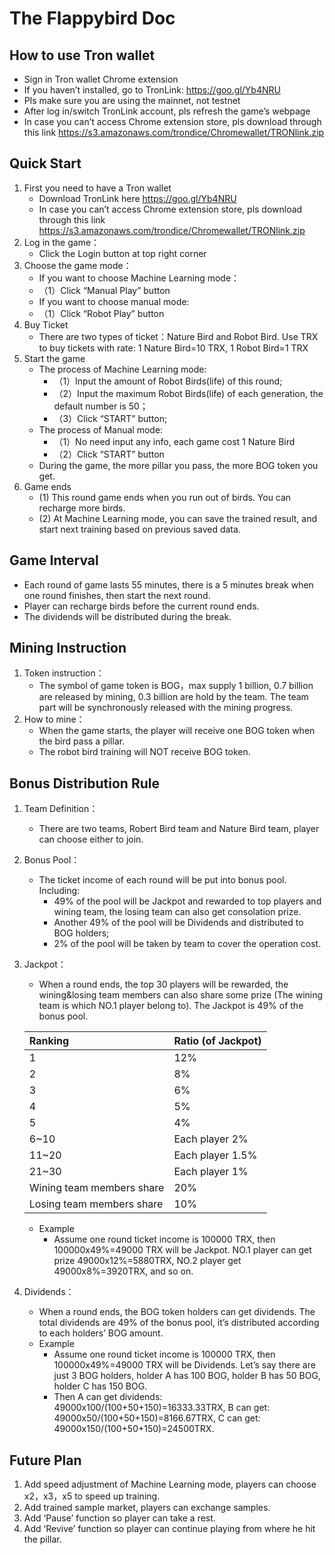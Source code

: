 # The Flappybird Doc

## How to use Tron wallet
* Sign in Tron wallet Chrome extension
* If you haven’t installed, go to TronLink: https://goo.gl/Yb4NRU 
* Pls make sure you are using the mainnet, not testnet
* After log in/switch TronLink account, pls refresh the game’s webpage
* In case you can’t access Chrome extension store, pls download through this link https://s3.amazonaws.com/trondice/Chromewallet/TRONlink.zip 

## Quick Start
1. First you need to have a Tron wallet
    * Download TronLink here https://goo.gl/Yb4NRU
    * In case you can’t access Chrome extension store, pls download through this link https://s3.amazonaws.com/trondice/Chromewallet/TRONlink.zip
2. Log in the game：
    * Click the Login button at top right corner
3. Choose the game mode：
    * If you want to choose Machine Learning mode：
    * （1）Click “Manual Play” button
    * If you want to choose manual mode:
    * （1）Click “Robot Play” button
4. Buy Ticket
    * There are two types of ticket：Nature Bird and Robot Bird. Use TRX to buy tickets with rate: 1 Nature Bird=10 TRX, 1 Robot Bird=1 TRX
5. Start the game
    * The process of Machine Learning mode:
        * （1）Input the amount of Robot Birds(life) of this round;
        * （2）Input the maximum Robot Birds(life) of each generation, the default number is 50；
        * （3）Click “START” button;
    * The process of Manual mode:
        * （1）No need input any info, each game cost 1 Nature Bird
        * （2）Click “START” button
    * During the game, the more pillar you pass, the more BOG token you get.
6. Game ends
    * (1) This round game ends when you run out of birds. You can recharge more birds.
    * (2) At Machine Learning mode, you can save the trained result, and start next training based on previous saved data. 

## Game Interval
* Each round of game lasts 55 minutes, there is a 5 minutes break when one round finishes, then start the next round.
* Player can recharge birds before the current round ends.
* The dividends will be distributed during the break.

## Mining Instruction
1. Token instruction：
    * The symbol of game token is BOG，max supply 1 billion, 0.7 billion are released by mining, 0.3 billion are hold by the team. The team part will be synchronously released with the mining progress.
2. How to mine：
    * When the game starts, the player will receive one BOG token when the bird pass a pillar.
    * The robot bird training will NOT receive BOG token.

## Bonus Distribution Rule
1. Team Definition：
    * There are two teams, Robert Bird team and Nature Bird team, player can choose either to join.
2. Bonus Pool：
    * The ticket income of each round will be put into bonus pool. Including:
        * 49% of the pool will be Jackpot and rewarded to top players and wining team, the losing team can also get consolation prize.
        * Another 49% of the pool will be Dividends and distributed to BOG holders;
        * 2% of the pool will be taken by team to cover the operation cost.
3. Jackpot：
    * When a round ends, the top 30 players will be rewarded, the wining&losing team members can also share some prize (The wining team is which NO.1 player belong to). The Jackpot is 49% of the bonus pool. 

    | Ranking                   | Ratio (of Jackpot)    |
    | :------------------------ | :-------------------- |
    | 1	                        | 12%                   |
    | 2	                        | 8%                    |
    | 3	                        | 6%                    |
    | 4	                        | 5%                    |
    | 5	                        | 4%                    |
    | 6~10	                    | Each player 2%        |
    | 11~20	                    | Each player 1.5%      |
    | 21~30	                    | Each player 1%        |
    | Wining team members share	| 20%                   |
    | Losing team members share	| 10%                   |

    * Example
        * Assume one round ticket income is 100000 TRX, then 100000x49%=49000 TRX will be Jackpot. NO.1 player can get prize 49000x12%=5880TRX, NO.2 player get 49000x8%=3920TRX, and so on.
4. Dividends：
    * When a round ends, the BOG token holders can get dividends. The total dividends are 49% of the bonus pool, it’s distributed according to each holders’ BOG amount.
    * Example
        * Assume one round ticket income is 100000 TRX, then 100000x49%=49000 TRX will be Dividends. Let’s say there are just 3 BOG holders, holder A has 100 BOG, holder B has 50 BOG, holder C has 150 BOG. 
        * Then A can get dividends: 49000x100/(100+50+150)=16333.33TRX, B can get: 49000x50/(100+50+150)=8166.67TRX, C can get: 49000x150/(100+50+150)=24500TRX.

## Future Plan
1. Add speed adjustment of Machine Learning mode, players can choose x2，x3，x5 to speed up training.
2. Add trained sample market, players can exchange samples.
3. Add ‘Pause’ function so player can take a rest.
4. Add ‘Revive’ function so player can continue playing from where he hit the pillar.
